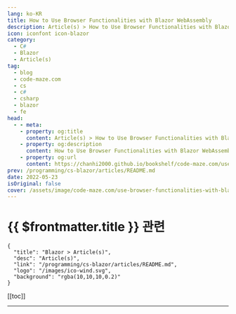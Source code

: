 ```yaml
---
lang: ko-KR
title: How to Use Browser Functionalities with Blazor WebAssembly
description: Article(s) > How to Use Browser Functionalities with Blazor WebAssembly
icon: iconfont icon-blazor
category: 
  - C#
  - Blazor
  - Article(s)
tag: 
  - blog
  - code-maze.com
  - cs
  - c#
  - csharp
  - blazor
  - fe
head:  
  - - meta:
    - property: og:title
      content: Article(s) > How to Use Browser Functionalities with Blazor WebAssembly
    - property: og:description
      content: How to Use Browser Functionalities with Blazor WebAssembly
    - property: og:url
      content: https://chanhi2000.github.io/bookshelf/code-maze.com/use-browser-functionalities-with-blazor-webassembly.html
prev: /programming/cs-blazor/articles/README.md
date: 2022-05-23
isOriginal: false
cover: /assets/image/code-maze.com/use-browser-functionalities-with-blazor-webassembly/banner.png
---
```


# {{ $frontmatter.title }} 관련

```component VPCard
{
  "title": "Blazor > Article(s)",
  "desc": "Article(s)",
  "link": "/programming/cs-blazor/articles/README.md",
  "logo": "/images/ico-wind.svg",
  "background": "rgba(10,10,10,0.2)"
}
```

[[toc]]

---

<SiteInfo
  name="How to Use Browser Functionalities with Blazor WebAssembly"
  desc="Let's learn how to use Browser functionalities with Blazor WebAssembly and how to reuse components with Razor class library."
  url="https://code-maze.com/use-browser-functionalities-with-blazor-webassembly/"
  logo="/assets/image/code-maze.com/favicon.png"
  preview="/assets/image/code-maze.com/use-browser-functionalities-with-blazor-webassembly/banner.png"/>

<!-- TODO: 작성 -->

